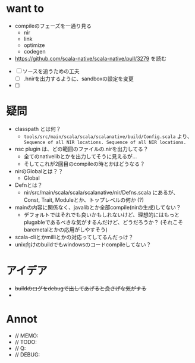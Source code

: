 
# want to
* compileのフェーズを一通り見る
  * nir
  * link
  * optimize
  * codegen
* https://github.com/scala-native/scala-native/pull/3279 を読む
- [ ] ソースを追うための工夫
  - [ ] .hnirを出力するように、sandboxの設定を変更
- [ ] 

# 疑問
* classpath とは何？
  * `tools/src/main/scala/scala/scalanative/build/Config.scala` より、 ` Sequence of all NIR locations. Sequence of all NIR locations.`
* nsc plugin は、どの範囲のファイルの.nirを出力してる？
  * 全てのnativelibとかを出力してそうに見えるが...
  * そしてこれが2回目のcompileの時とかはどうなる？
* nirのGlobalとは？？
  * Global
* Defnとは？
  * nir/src/main/scala/scala/scalanative/nir/Defns.scala にあるが、Const, Trait, Moduleとか、トップレベルの何か (?)
* mainの内容に関係なく、javalibとか全部compile(nirの生成)してない？
  * デフォルトではそれでも良いかもしれないけど、理想的にはもっとplugableであるべきな気がするんだけど、どうだろうか？ (それこそbaremetalとかの応用がしやすそう)
* scala-cliとかmilliとかの対応ってしてるんだっけ？
* unix向けのbuildでもwindowsのコードcompileしてない？


# アイデア
* ~~buildのログをdebugで出してあげると良さげな気がする~~
* 

# Annot
* // MEMO: 
* // TODO: 
* // Q: 
* // DEBUG: 

